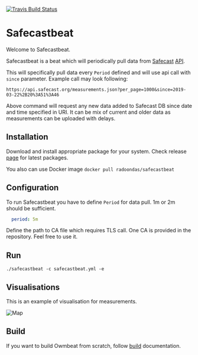 [![Travis Build Status](https://travis-ci.org/radoondas/safecastbeat.svg?branch=7.3)](https://travis-ci.org/radoondas/safecastbeat)

# Safecastbeat

Welcome to Safecastbeat.

Safecastbeat is a beat which will periodically pull data from [Safecast](https://safecast.org/) [API](https://api.safecast.org/en-US/home). 

This will specifically pull data every `Period` defined and will use api call with `since` parameter.
Example call may look following:

```
https://api.safecast.org/measurements.json?per_page=1000&since=2019-03-22%2B20%3A51%3A46
```

Above command will request any new data added to Safecast DB since date and time specified in URI. It can be mix of current and older data as measurements can be uploaded with delays.

## Installation
Download and install appropriate package for your system. Check release [page](https://github.com/radoondas/safecast/releases) for latest packages.

You also can use Docker image `docker pull radoondas/safecastbeat`


## Configuration

To run Safecastbeat you have to define `Period` for data pull. 1m or 2m should be sufficient.

```yaml
  period: 5m
```

Define the path to CA file which requires TLS call. One CA is provided in the repository. Feel free to use it.

## Run

```
./safecastbeat -c safecastbeat.yml -e 
```

## Visualisations
This is an example of visualisation for measurements.

![Map](docs/img/map_01.png)

## Build
If you want to build Owmbeat from scratch, follow [build](BUILD.md) documentation.
